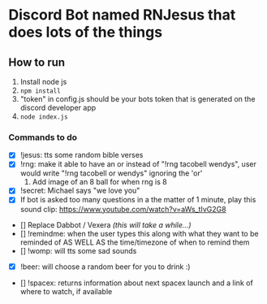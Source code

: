 # Discord Bot named RNJesus that does lots of the things

## How to run
1. Install node js
1. `npm install` 
1. "token" in config.js should be your bots token that is generated on the discord developer app
1. `node index.js`

### Commands to do
- [x] !jesus: tts some random bible verses
- [x] !rng: make it able to have an or instead of "!rng tacobell wendys", user would write "!rng tacobell or wendys" ignoring the 'or'
     1. Add image of an 8 ball for when rng is 8
- [x] !secret: Michael says "we love you"
- [x] If bot is asked too many questions in a the matter of 1 minute, play this sound clip: https://www.youtube.com/watch?v=aWs_tIvG2G8
- [] Replace Dabbot / Vexera <em> (this will take a while...) </em>
- [] !remindme: when the user types this along with what they want to be reminded of AS WELL AS the time/timezone of when to remind them
- [] !womp: will tts some sad sounds
- [x] !beer: will choose a random beer for you to drink :)
- [] !spacex: returns information about next spacex launch and a link of where to watch, if available
